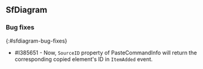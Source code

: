 ## SfDiagram

### Bug fixes
{:#sfdiagram-bug-fixes}

* \#I385651 - Now, `SourceID` property of PasteCommandInfo will return the corresponding copied element's ID in `ItemAdded` event.